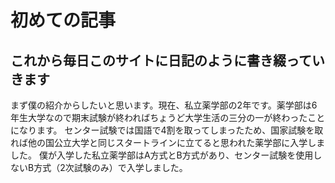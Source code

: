 # 初めての記事
## これから毎日このサイトに日記のように書き綴っていきます
まず僕の紹介からしたいと思います。現在、私立薬学部の2年です。薬学部は6年生大学なので期末試験が終わればちょうど大学生活の三分の一が終わったことになります。
センター試験では国語で4割を取ってしまったため、国家試験を取れば他の国公立大学と同じスタートラインに立てると思われた薬学部に入学しました。
僕が入学した私立薬学部はA方式とB方式があり、センター試験を使用しないB方式（2次試験のみ）で入学しました。
